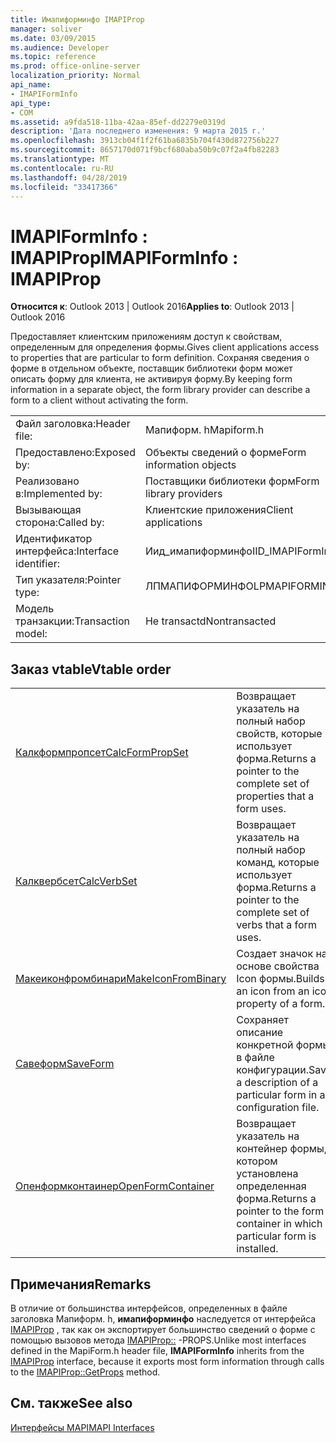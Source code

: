 ```yaml
---
title: Имапиформинфо IMAPIProp
manager: soliver
ms.date: 03/09/2015
ms.audience: Developer
ms.topic: reference
ms.prod: office-online-server
localization_priority: Normal
api_name:
- IMAPIFormInfo
api_type:
- COM
ms.assetid: a9fda518-11ba-42aa-85ef-dd2279e0319d
description: 'Дата последнего изменения: 9 марта 2015 г.'
ms.openlocfilehash: 3913cb04f1f2f61ba6835b704f430d872756b227
ms.sourcegitcommit: 8657170d071f9bcf680aba50b9c07f2a4fb82283
ms.translationtype: MT
ms.contentlocale: ru-RU
ms.lasthandoff: 04/28/2019
ms.locfileid: "33417366"
---
```

# <a name="imapiforminfo--imapiprop"></a><span data-ttu-id="ba0da-103">IMAPIFormInfo : IMAPIProp</span><span class="sxs-lookup"><span data-stu-id="ba0da-103">IMAPIFormInfo : IMAPIProp</span></span>

  
  
<span data-ttu-id="ba0da-104">**Относится к**: Outlook 2013 | Outlook 2016</span><span class="sxs-lookup"><span data-stu-id="ba0da-104">**Applies to**: Outlook 2013 | Outlook 2016</span></span> 
  
<span data-ttu-id="ba0da-105">Предоставляет клиентским приложениям доступ к свойствам, определенным для определения формы.</span><span class="sxs-lookup"><span data-stu-id="ba0da-105">Gives client applications access to properties that are particular to form definition.</span></span> <span data-ttu-id="ba0da-106">Сохраняя сведения о форме в отдельном объекте, поставщик библиотеки форм может описать форму для клиента, не активируя форму.</span><span class="sxs-lookup"><span data-stu-id="ba0da-106">By keeping form information in a separate object, the form library provider can describe a form to a client without activating the form.</span></span>
  
|||
|:-----|:-----|
|<span data-ttu-id="ba0da-107">Файл заголовка:</span><span class="sxs-lookup"><span data-stu-id="ba0da-107">Header file:</span></span>  <br/> |<span data-ttu-id="ba0da-108">Мапиформ. h</span><span class="sxs-lookup"><span data-stu-id="ba0da-108">Mapiform.h</span></span>  <br/> |
|<span data-ttu-id="ba0da-109">Предоставлено:</span><span class="sxs-lookup"><span data-stu-id="ba0da-109">Exposed by:</span></span>  <br/> |<span data-ttu-id="ba0da-110">Объекты сведений о форме</span><span class="sxs-lookup"><span data-stu-id="ba0da-110">Form information objects</span></span>  <br/> |
|<span data-ttu-id="ba0da-111">Реализовано в:</span><span class="sxs-lookup"><span data-stu-id="ba0da-111">Implemented by:</span></span>  <br/> |<span data-ttu-id="ba0da-112">Поставщики библиотеки форм</span><span class="sxs-lookup"><span data-stu-id="ba0da-112">Form library providers</span></span>  <br/> |
|<span data-ttu-id="ba0da-113">Вызывающая сторона:</span><span class="sxs-lookup"><span data-stu-id="ba0da-113">Called by:</span></span>  <br/> |<span data-ttu-id="ba0da-114">Клиентские приложения</span><span class="sxs-lookup"><span data-stu-id="ba0da-114">Client applications</span></span>  <br/> |
|<span data-ttu-id="ba0da-115">Идентификатор интерфейса:</span><span class="sxs-lookup"><span data-stu-id="ba0da-115">Interface identifier:</span></span>  <br/> |<span data-ttu-id="ba0da-116">Иид_имапиформинфо</span><span class="sxs-lookup"><span data-stu-id="ba0da-116">IID_IMAPIFormInfo</span></span>  <br/> |
|<span data-ttu-id="ba0da-117">Тип указателя:</span><span class="sxs-lookup"><span data-stu-id="ba0da-117">Pointer type:</span></span>  <br/> |<span data-ttu-id="ba0da-118">ЛПМАПИФОРМИНФО</span><span class="sxs-lookup"><span data-stu-id="ba0da-118">LPMAPIFORMINFO</span></span>  <br/> |
|<span data-ttu-id="ba0da-119">Модель транзакции:</span><span class="sxs-lookup"><span data-stu-id="ba0da-119">Transaction model:</span></span>  <br/> |<span data-ttu-id="ba0da-120">Не transactd</span><span class="sxs-lookup"><span data-stu-id="ba0da-120">Nontransacted</span></span>  <br/> |
   
## <a name="vtable-order"></a><span data-ttu-id="ba0da-121">Заказ vtable</span><span class="sxs-lookup"><span data-stu-id="ba0da-121">Vtable order</span></span>

|||
|:-----|:-----|
|[<span data-ttu-id="ba0da-122">Калкформпропсет</span><span class="sxs-lookup"><span data-stu-id="ba0da-122">CalcFormPropSet</span></span>](imapiforminfo-calcformpropset.md) <br/> |<span data-ttu-id="ba0da-123">Возвращает указатель на полный набор свойств, которые использует форма.</span><span class="sxs-lookup"><span data-stu-id="ba0da-123">Returns a pointer to the complete set of properties that a form uses.</span></span>  <br/> |
|[<span data-ttu-id="ba0da-124">Калквербсет</span><span class="sxs-lookup"><span data-stu-id="ba0da-124">CalcVerbSet</span></span>](imapiforminfo-calcverbset.md) <br/> |<span data-ttu-id="ba0da-125">Возвращает указатель на полный набор команд, которые использует форма.</span><span class="sxs-lookup"><span data-stu-id="ba0da-125">Returns a pointer to the complete set of verbs that a form uses.</span></span>  <br/> |
|[<span data-ttu-id="ba0da-126">Макеиконфромбинари</span><span class="sxs-lookup"><span data-stu-id="ba0da-126">MakeIconFromBinary</span></span>](imapiforminfo-makeiconfrombinary.md) <br/> |<span data-ttu-id="ba0da-127">Создает значок на основе свойства Icon формы.</span><span class="sxs-lookup"><span data-stu-id="ba0da-127">Builds an icon from an icon property of a form.</span></span>  <br/> |
|[<span data-ttu-id="ba0da-128">Савеформ</span><span class="sxs-lookup"><span data-stu-id="ba0da-128">SaveForm</span></span>](imapiforminfo-saveform.md) <br/> |<span data-ttu-id="ba0da-129">Сохраняет описание конкретной формы в файле конфигурации.</span><span class="sxs-lookup"><span data-stu-id="ba0da-129">Saves a description of a particular form in a configuration file.</span></span>  <br/> |
|[<span data-ttu-id="ba0da-130">Опенформконтаинер</span><span class="sxs-lookup"><span data-stu-id="ba0da-130">OpenFormContainer</span></span>](imapiforminfo-openformcontainer.md) <br/> |<span data-ttu-id="ba0da-131">Возвращает указатель на контейнер формы, в котором установлена определенная форма.</span><span class="sxs-lookup"><span data-stu-id="ba0da-131">Returns a pointer to the form container in which a particular form is installed.</span></span>  <br/> |
   
## <a name="remarks"></a><span data-ttu-id="ba0da-132">Примечания</span><span class="sxs-lookup"><span data-stu-id="ba0da-132">Remarks</span></span>

<span data-ttu-id="ba0da-133">В отличие от большинства интерфейсов, определенных в файле заголовка Мапиформ. h, **имапиформинфо** наследуется от интерфейса [IMAPIProp](imapipropiunknown.md) , так как он экспортирует большинство сведений о форме с помощью вызовов метода [IMAPIProp::](imapiprop-getprops.md) -PROPS.</span><span class="sxs-lookup"><span data-stu-id="ba0da-133">Unlike most interfaces defined in the MapiForm.h header file, **IMAPIFormInfo** inherits from the [IMAPIProp](imapipropiunknown.md) interface, because it exports most form information through calls to the [IMAPIProp::GetProps](imapiprop-getprops.md) method.</span></span> 
  
## <a name="see-also"></a><span data-ttu-id="ba0da-134">См. также</span><span class="sxs-lookup"><span data-stu-id="ba0da-134">See also</span></span>



[<span data-ttu-id="ba0da-135">Интерфейсы MAPI</span><span class="sxs-lookup"><span data-stu-id="ba0da-135">MAPI Interfaces</span></span>](mapi-interfaces.md)


